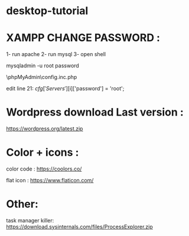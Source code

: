 # desktop-tutorial






XAMPP CHANGE PASSWORD :
============================================


1- run apache
2- run mysql
3- open shell

mysqladmin -u root password 

\phpMyAdmin\config.inc.php

edit line 21:
$cfg['Servers'][$i]['password'] = 'root';






Wordpress download Last version :
=======================================

https://wordpress.org/latest.zip





Color + icons :
====================


color code :
https://coolors.co/

flat icon :
https://www.flaticon.com/



Other:
===============================


task manager killer:
https://download.sysinternals.com/files/ProcessExplorer.zip
